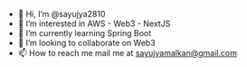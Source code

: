 - 👋 Hi, I’m @sayujya2810
- 👀 I’m interested in AWS - Web3 - NextJS
- 🌱 I’m currently learning Spring Boot
- 💞️ I’m looking to collaborate on Web3
- 📫 How to reach me mail me at sayujyamalkan@gmail.com

<!---
sayujya2810/sayujya2810 is a ✨ special ✨ repository because its `README.md` (this file) appears on your GitHub profile.
You can click the Preview link to take a look at your changes.
--->

